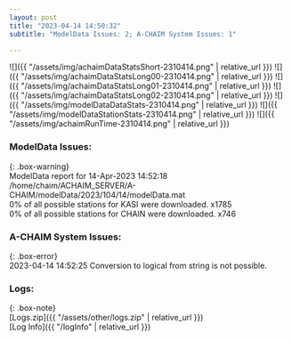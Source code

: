```yaml
---
layout: post
title: "2023-04-14 14:50:32"
subtitle: "ModelData Issues: 2; A-CHAIM System Issues: 1"

---
```


![]({{ "/assets/img/achaimDataStatsShort-2310414.png" | relative_url }})
![]({{ "/assets/img/achaimDataStatsLong00-2310414.png" | relative_url }})
![]({{ "/assets/img/achaimDataStatsLong01-2310414.png" | relative_url }})
![]({{ "/assets/img/achaimDataStatsLong02-2310414.png" | relative_url }})
![]({{ "/assets/img/modelDataDataStats-2310414.png" | relative_url }})
![]({{ "/assets/img/modelDataStationStats-2310414.png" | relative_url }})
![]({{ "/assets/img/achaimRunTime-2310414.png" | relative_url }})


### ModelData Issues:  
  
{: .box-warning}  
 ModelData report for 14-Apr-2023 14:52:18   
 /home/chaim/ACHAIM_SERVER/A-CHAIM/modelData/2023/104/14/modelData.mat   
 0% of all possible stations for KASI were downloaded. x1785   
 0% of all possible stations for CHAIN were downloaded. x746   
  
### A-CHAIM System Issues:  
  
{: .box-error}  
2023-04-14 14:52:25 Conversion to logical from string is not possible.  

### Logs:  
  
{: .box-note}  
[Logs.zip]({{ "/assets/other/logs.zip" | relative_url }})  
[Log Info]({{ "/logInfo" | relative_url }})  
